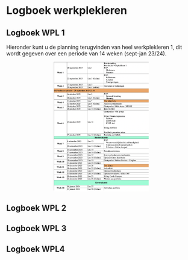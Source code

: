 # Logboek werkplekleren

## Logboek WPL 1
Hieronder kunt u de planning terugvinden van heel werkplekleren 1, dit wordt gegeven over een periode van 14 weken (sept-jan 23/24).
<p align="center"><img src="../images/Weekplanning_WPL1.png"" width="50%"></p>
<!---<img alt="Planning WPL1" src="../images/Weekplanning_WPL1.png">--->



## Logboek WPL 2

## Logboek WPL 3

## Logboek WPL4

